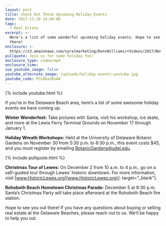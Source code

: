 ```yaml
---
layout: post
title: Check Out These Upcoming Holiday Events
date: 2017-11-28 14:44:08
tags:
  - Real Estate
excerpt: >-
  Here’s a list of some wonderful upcoming holiday events. Hope to see you out
  there!
enclosure: >-
  https://s3.amazonaws.com/vyralmarketing/Don+Williams/+Videos/2017/November/Don+Williams+Group-+Check+Out+These+Upcoming+Holiday+Events.mp4
pullquote: Join us for some holiday fun!
enclosure_type: video/mp4
enclosure_time:
use_youtube_image: false
youtube_alternate_image: /uploads/holiday-events-youtube.jpg
youtube_code: PCLK6aJ6nAA
---
```



{% include youtube.html %}

If you’re in the Delaware Beach area, here’s a list of some awesome holiday events we have coming up.

**Winter Wonderfest:** Take pictures with Santa, visit his workshop, ice skate, and more at the Lewis Ferry Terminal Grounds on November 17 through January 1.

**Holiday Wreath Workshops:** Held at the University of Delaware Botanic Gardens on November 30 from 5:30 p.m. to 8:30 p.m., this event costs $45, and you must register by emailing [BotanicGardens@udel.edu](javascript:void(location.href='mailto:'+String.fromCharCode(66,111,116,97,110,105,99,71,97,114,100,101,110,115,64,117,100,101,108,46,101,100,117))).

{% include pullquote.html %}

**Christmas Tour of Lewes:** On December 2 from 10 a.m. to 4 p.m., go on a self-guided tour through Lewes’ historic downtown. For more information, visit [www.HistoricLewes.org](www.HistoricLewes.org){: target="_blank"}.

**Rohoboth Beach Hometown Christmas Parade:** December 5 at 6:30 p.m. Santa’s Christmas Party will take place afterward at the Rohoboth Beach fire station.

Hope to see you out there! If you have any questions about buying or selling real estate at the Delaware Beaches, please reach out to us. We’ll be happy to help you out.